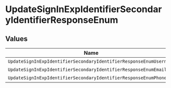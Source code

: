# UpdateSignInExpIdentifierSecondaryIdentifierResponseEnum


## Values

| Name                                                               | Value                                                              |
| ------------------------------------------------------------------ | ------------------------------------------------------------------ |
| `UpdateSignInExpIdentifierSecondaryIdentifierResponseEnumUsername` | username                                                           |
| `UpdateSignInExpIdentifierSecondaryIdentifierResponseEnumEmail`    | email                                                              |
| `UpdateSignInExpIdentifierSecondaryIdentifierResponseEnumPhone`    | phone                                                              |
